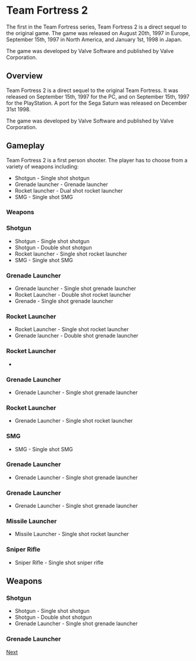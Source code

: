 # Team Fortress 2

The first in the Team Fortress series, Team Fortress 2 is a direct sequel to the original game. The game was released on August 20th, 1997 in Europe, September 15th, 1997 in North America, and January 1st, 1998 in Japan.

The game was developed by Valve Software and published by Valve Corporation.

## Overview

Team Fortress 2 is a direct sequel to the original Team Fortress. It was released on September 15th, 1997 for the PC, and on September 15th, 1997 for the PlayStation. A port for the Sega Saturn was released on December 31st 1998.

The game was developed by Valve Software and published by Valve Corporation.

## Gameplay

Team Fortress 2 is a first person shooter. The player has to choose from a variety of weapons including:

*   Shotgun - Single shot shotgun
*   Grenade launcher - Grenade launcher
*   Rocket launcher - Dual shot rocket launcher
*   SMG - Single shot SMG

### Weapons

### Shotgun

*   Shotgun - Single shot shotgun
*   Shotgun - Double shot shotgun
*   Rocket launcher - Single shot rocket launcher
*   SMG - Single shot SMG

### Grenade Launcher

*   Grenade launcher - Single shot grenade launcher
*   Rocket Launcher - Double shot rocket launcher
*   Grenade - Single shot grenade launcher

### Rocket Launcher

*   Rocket Launcher - Single shot rocket launcher
*   Grenade launcher - Double shot grenade launcher

### Rocket Launcher

*  

### Grenade Launcher

*   Grenade Launcher - Single shot grenade launcher

### Rocket Launcher

*   Grenade Launcher - Single shot rocket launcher

### SMG

*   SMG - Single shot SMG

### Grenade Launcher

*   Grenade Launcher - Single shot grenade launcher

### Grenade Launcher

*   Grenade Launcher - Single shot grenade launcher

### Missile Launcher

*   Missile Launcher - Single shot rocket launcher

### Sniper Rifle

*   Sniper Rifle - Single shot sniper rifle

## Weapons

### Shotgun

*   Shotgun - Single shot shotgun
*   Shotgun - Double shot shotgun
*   Grenade Launcher - Single shot grenade launcher

### Grenade Launcher
[Next](100.md)